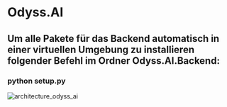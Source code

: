 # Odyss.AI

## Um alle Pakete für das Backend automatisch in einer virtuellen Umgebung zu installieren folgender Befehl im Ordner Odyss.AI.Backend:  
### python setup.py



![architecture_odyss_ai](https://github.com/user-attachments/assets/b4ab5e91-c680-4194-be49-83a83e6e0a59)
